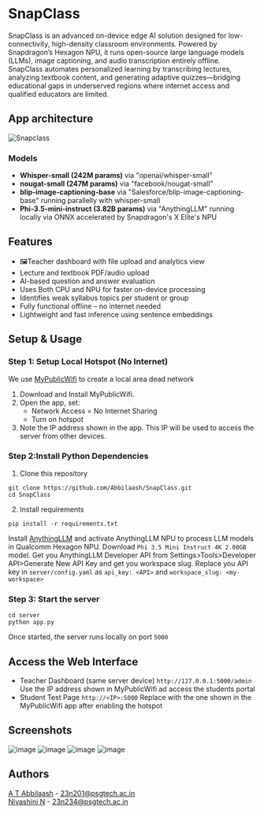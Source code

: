 # SnapClass
SnapClass is an advanced on-device edge AI solution designed for low-connectivity, high-density classroom environments. Powered by Snapdragon’s Hexagon NPU, it runs open-source large language models (LLMs), image captioning, and audio transcription entirely offline. SnapClass automates personalized learning by transcribing lectures, analyzing textbook content, and generating adaptive quizzes—bridging educational gaps in underserved regions where internet access and qualified educators are limited.

## App architecture
![Snapclass](https://github.com/user-attachments/assets/ac08564f-5530-4e68-8d1f-83d595009ebf)

### Models
- **Whisper-small (242M params)** via "openai/whisper-small"
- **nougat-small (247M params)** via "facebook/nougat-small"
- **blip-image-captioning-base** via "Salesforce/blip-image-captioning-base" running parallelly with whisper-small
- **Phi-3.5-mini-instruct (3.82B params)** via "AnythingLLM" running locally via ONNX accelerated by Snapdragon's X Elite's NPU

## Features
- 🖼Teacher dashboard with file upload and analytics view  
- Lecture and textbook PDF/audio upload  
- AI-based question and answer evaluation
- Uses Both CPU and NPU for faster on-device processing
- Identifies weak syllabus topics per student or group  
- Fully functional offline – no internet needed  
- Lightweight and fast inference using sentence embeddings

## Setup & Usage
### Step 1: Setup Local Hotspot (No Internet)
We use [MyPublicWifi](https://mypublicwifi.com/publicwifi/en/index.html) to create a local area dead network
1. Download and Install MyPublicWifi.
2. Open the app, set:
   - Network Access = No Internet Sharing
   - Turn on hotspot
3. Note the IP address shown in the app. This IP will be used to access the server from other devices.

### Step 2:Install Python Dependencies
1. Clone this repository
```
git clone https://github.com/Abbilaash/SnapClass.git
cd SnapClass
```
2. Install requirements
```
pip install -r requirements.txt
```
Install [AnythingLLM](https://anythingllm.com/) and activate AnythingLLM NPU to process LLM models in Qualcomm Hexagon NPU.
Download ```Phi 3.5 Mini Instruct 4K 2.00GB``` model.
Get you AnythingLLM Developer API from Settings>Tools>Developer API>Generate New API Key and get you workspace slug.
Replace you API key in ```server/config.yaml``` as ```api_key: <API>``` and ```workspace_slug: <my-workspace>```

### Step 3: Start the server
```
cd server
python app.py
```
Once started, the server runs locally on port ```5000```

## Access the Web Interface
- Teacher Dashboard (same server device)
```http://127.0.0.1:5000/admin```
Use the IP address shown in MyPublicWifi ad access the students portal
- Student Test Page
```http://<IP>:5000```
Replace <IP> with the one shown in the MyPublicWifi app after enabling the hotspot

## Screenshots
![image](https://github.com/user-attachments/assets/2f0fbba2-778e-490e-9729-7f1ab84d76c3)
![image](https://github.com/user-attachments/assets/62445589-c787-4bc3-8acb-37f5ef56ddb2)
![image](https://github.com/user-attachments/assets/352be7fd-1a9b-4709-97a6-7c6561eddf70)
![image](https://github.com/user-attachments/assets/9de25358-9031-4660-be61-b9d5e269e2fd)

## Authors
[A T Abbilaash](https://github.com/Abbilaash) - 23n201@psgtech.ac.in 
<br/>
[Nivashini N](https://github.com/nivashini2505) - 23n234@psgtech.ac.in
